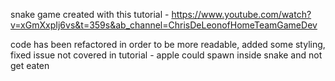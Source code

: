 snake game created with this tutorial - https://www.youtube.com/watch?v=xGmXxpIj6vs&t=359s&ab_channel=ChrisDeLeonofHomeTeamGameDev

code has been refactored in order to be more readable, added some styling, fixed issue not covered in tutorial - apple could spawn inside snake and not get eaten
